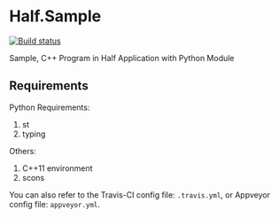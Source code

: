 # Half.Sample

[![Build status](https://ci.appveyor.com/api/projects/status/04ox7guybqotu67d?svg=true)](https://ci.appveyor.com/project/Wingsgo/half-sample)

Sample, C++ Program in Half Application with Python Module

## Requirements

Python Requirements:

1. st
2. typing

Others:

1. C++11 environment
2. scons

You can also refer to the Travis-CI config file: `.travis.yml`, or Appveyor config file: `appveyor.yml`.

